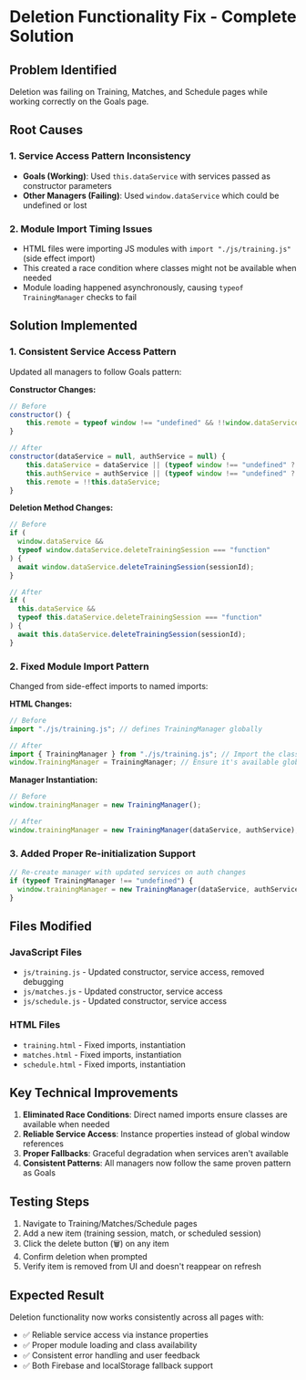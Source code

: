 # Deletion Functionality Fix - Complete Solution

## Problem Identified

Deletion was failing on Training, Matches, and Schedule pages while working correctly on the Goals page.

## Root Causes

### 1. Service Access Pattern Inconsistency

- **Goals (Working)**: Used `this.dataService` with services passed as constructor parameters
- **Other Managers (Failing)**: Used `window.dataService` which could be undefined or lost

### 2. Module Import Timing Issues

- HTML files were importing JS modules with `import "./js/training.js"` (side effect import)
- This created a race condition where classes might not be available when needed
- Module loading happened asynchronously, causing `typeof TrainingManager` checks to fail

## Solution Implemented

### 1. Consistent Service Access Pattern

Updated all managers to follow Goals pattern:

**Constructor Changes:**

```javascript
// Before
constructor() {
    this.remote = typeof window !== "undefined" && !!window.dataService;
}

// After
constructor(dataService = null, authService = null) {
    this.dataService = dataService || (typeof window !== "undefined" ? window.dataService : null);
    this.authService = authService || (typeof window !== "undefined" ? window.authService : null);
    this.remote = !!this.dataService;
}
```

**Deletion Method Changes:**

```javascript
// Before
if (
  window.dataService &&
  typeof window.dataService.deleteTrainingSession === "function"
) {
  await window.dataService.deleteTrainingSession(sessionId);
}

// After
if (
  this.dataService &&
  typeof this.dataService.deleteTrainingSession === "function"
) {
  await this.dataService.deleteTrainingSession(sessionId);
}
```

### 2. Fixed Module Import Pattern

Changed from side-effect imports to named imports:

**HTML Changes:**

```javascript
// Before
import "./js/training.js"; // defines TrainingManager globally

// After
import { TrainingManager } from "./js/training.js"; // Import the class directly
window.TrainingManager = TrainingManager; // Ensure it's available globally
```

**Manager Instantiation:**

```javascript
// Before
window.trainingManager = new TrainingManager();

// After
window.trainingManager = new TrainingManager(dataService, authService);
```

### 3. Added Proper Re-initialization Support

```javascript
// Re-create manager with updated services on auth changes
if (typeof TrainingManager !== "undefined") {
  window.trainingManager = new TrainingManager(dataService, authService);
}
```

## Files Modified

### JavaScript Files

- `js/training.js` - Updated constructor, service access, removed debugging
- `js/matches.js` - Updated constructor, service access
- `js/schedule.js` - Updated constructor, service access

### HTML Files

- `training.html` - Fixed imports, instantiation
- `matches.html` - Fixed imports, instantiation
- `schedule.html` - Fixed imports, instantiation

## Key Technical Improvements

1. **Eliminated Race Conditions**: Direct named imports ensure classes are available when needed
2. **Reliable Service Access**: Instance properties instead of global window references
3. **Proper Fallbacks**: Graceful degradation when services aren't available
4. **Consistent Patterns**: All managers now follow the same proven pattern as Goals

## Testing Steps

1. Navigate to Training/Matches/Schedule pages
2. Add a new item (training session, match, or scheduled session)
3. Click the delete button (🗑️) on any item
4. Confirm deletion when prompted
5. Verify item is removed from UI and doesn't reappear on refresh

## Expected Result

Deletion functionality now works consistently across all pages with:

- ✅ Reliable service access via instance properties
- ✅ Proper module loading and class availability
- ✅ Consistent error handling and user feedback
- ✅ Both Firebase and localStorage fallback support
